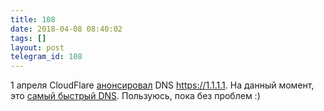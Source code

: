 ```yaml
---
title: 108
date: 2018-04-08 08:40:02
tags: []
layout: post
telegram_id: 108
---
```


1 апреля CloudFlare [анонсировал](https://blog.cloudflare.com/announcing-1111/) DNS <https://1.1.1.1>. На данный момент, это [самый быстрый DNS](https://github.com/cleanbrowsing/dnsperftest). Пользуюсь, пока без проблем :)
